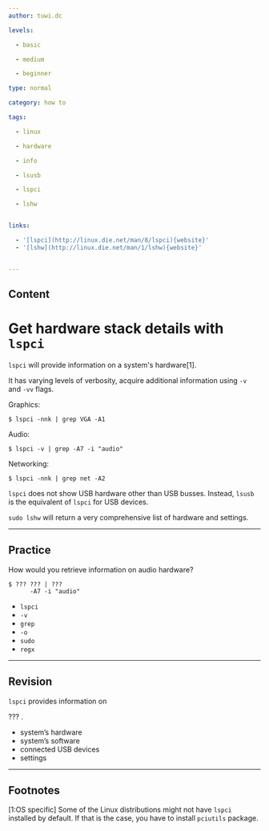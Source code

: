 ```yaml
---
author: tuwi.dc

levels:

  - basic

  - medium

  - beginner

type: normal

category: how to

tags:

  - linux

  - hardware

  - info

  - lsusb

  - lspci

  - lshw


links:

  - '[lspci](http://linux.die.net/man/8/lspci){website}'
  - '[lshw](http://linux.die.net/man/1/lshw){website}'


---
```

## Content
# Get hardware stack details with `lspci`

`lspci` will provide information on a system's hardware[1].
 
It has varying levels of verbosity, acquire additional information using `-v` and `-vv` flags.

Graphics:
```
$ lspci -nnk | grep VGA -A1
```
Audio:
```
$ lspci -v | grep -A7 -i "audio"
```
Networking:
```
$ lspci -nnk | grep net -A2
```

`lspci` does not show USB hardware other than USB busses. Instead, `lsusb` is the equivalent of `lspci` for USB devices. 

`sudo lshw` will return a very comprehensive list of hardware and settings.

---
## Practice

How would you retrieve information on audio hardware?
```
$ ??? ??? | ??? 
      -A7 -i "audio"
```

* `lspci`
* `-v`
* `grep`
* `-o`
* `sudo`
* `regx`

---
## Revision

`lspci`  provides information on 

??? .


* system’s hardware
* system’s software
* connected USB devices
* settings

---
## Footnotes
[1:OS specific]
Some of the Linux distributions might not have `lspci` installed by default. If that is the case, you have to install `pciutils` package.
